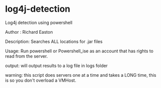 # log4j-detection
Log4j detection using powershell


Author : Richard Easton

Description: Searches ALL locations for .jar files

Usage: Run powershell or Powershell_ise as an account that has rights to read from the server.

output: will output results to a log file in logs folder


warning: this script does servers one at a time and takes a LONG time, this is so you don't overload a VMHost.

